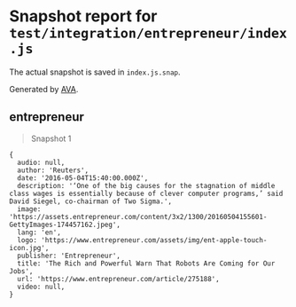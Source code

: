 # Snapshot report for `test/integration/entrepreneur/index.js`

The actual snapshot is saved in `index.js.snap`.

Generated by [AVA](https://avajs.dev).

## entrepreneur

> Snapshot 1

    {
      audio: null,
      author: 'Reuters',
      date: '2016-05-04T15:40:00.000Z',
      description: '‘One of the big causes for the stagnation of middle class wages is essentially because of clever computer programs,’ said David Siegel, co-chairman of Two Sigma.',
      image: 'https://assets.entrepreneur.com/content/3x2/1300/20160504155601-GettyImages-174457162.jpeg',
      lang: 'en',
      logo: 'https://www.entrepreneur.com/assets/img/ent-apple-touch-icon.jpg',
      publisher: 'Entrepreneur',
      title: 'The Rich and Powerful Warn That Robots Are Coming for Our Jobs',
      url: 'https://www.entrepreneur.com/article/275188',
      video: null,
    }
